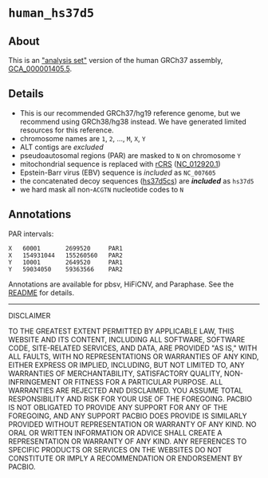 # `human_hs37d5`

## About

This is an ["analysis set"](https://ftp-trace.ncbi.nih.gov/1000genomes/ftp/technical/reference/phase2_reference_assembly_sequence/README_human_reference_20110707) version of the human GRCh37 assembly, [GCA_000001405.5](https://www.ncbi.nlm.nih.gov/datasets/genome/GCA_000001405.5/).

## Details

- This is our recommended GRCh37/hg19 reference genome, but we recommend using GRCh38/hg38 instead.  We have generated limited resources for this reference.
- chromosome names are `1`, `2`, ..., `M`, `X`, `Y`
- ALT contigs are *excluded*
- pseudoautosomal regions (PAR) are masked to `N` on chromosome `Y`
- mitochondrial sequence is replaced with [rCRS](https://en.wikipedia.org/wiki/Cambridge_Reference_Sequence) ([NC_012920.1](https://www.ncbi.nlm.nih.gov/nuccore/251831106))
- Epstein-Barr virus (EBV) sequence is *included* as `NC_007605`
- the concatenated decoy sequences ([hs37d5cs](https://ftp-trace.ncbi.nih.gov/1000genomes/ftp/technical/reference/phase2_reference_assembly_sequence/README_human_reference_20110707)) are _**included**_ as `hs37d5`
- we hard mask all non-`ACGTN` nucleotide codes to `N`

## Annotations

PAR intervals:

```text
X   60001       2699520     PAR1
X   154931044   155260560   PAR2
Y   10001       2649520     PAR1
Y   59034050    59363566    PAR2
```

Annotations are available for pbsv, HiFiCNV, and Paraphase. See the [README](../../README.md) for details.

---

DISCLAIMER

TO THE GREATEST EXTENT PERMITTED BY APPLICABLE LAW, THIS WEBSITE AND ITS CONTENT, INCLUDING ALL SOFTWARE, SOFTWARE CODE, SITE-RELATED SERVICES, AND DATA, ARE PROVIDED "AS IS," WITH ALL FAULTS, WITH NO REPRESENTATIONS OR WARRANTIES OF ANY KIND, EITHER EXPRESS OR IMPLIED, INCLUDING, BUT NOT LIMITED TO, ANY WARRANTIES OF MERCHANTABILITY, SATISFACTORY QUALITY, NON-INFRINGEMENT OR FITNESS FOR A PARTICULAR PURPOSE. ALL WARRANTIES ARE REJECTED AND DISCLAIMED. YOU ASSUME TOTAL RESPONSIBILITY AND RISK FOR YOUR USE OF THE FOREGOING. PACBIO IS NOT OBLIGATED TO PROVIDE ANY SUPPORT FOR ANY OF THE FOREGOING, AND ANY SUPPORT PACBIO DOES PROVIDE IS SIMILARLY PROVIDED WITHOUT REPRESENTATION OR WARRANTY OF ANY KIND. NO ORAL OR WRITTEN INFORMATION OR ADVICE SHALL CREATE A REPRESENTATION OR WARRANTY OF ANY KIND. ANY REFERENCES TO SPECIFIC PRODUCTS OR SERVICES ON THE WEBSITES DO NOT CONSTITUTE OR IMPLY A RECOMMENDATION OR ENDORSEMENT BY PACBIO.
